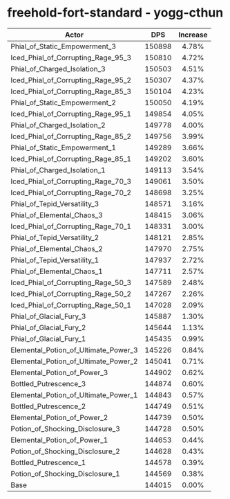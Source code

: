 # freehold-fort-standard - yogg-cthun
| Actor | DPS | Increase |
|---|:---:|:---:|
|Phial_of_Static_Empowerment_3|150898|4.78%|
|Iced_Phial_of_Corrupting_Rage_95_3|150810|4.72%|
|Phial_of_Charged_Isolation_3|150503|4.51%|
|Iced_Phial_of_Corrupting_Rage_95_2|150307|4.37%|
|Iced_Phial_of_Corrupting_Rage_85_3|150104|4.23%|
|Phial_of_Static_Empowerment_2|150050|4.19%|
|Iced_Phial_of_Corrupting_Rage_95_1|149854|4.05%|
|Phial_of_Charged_Isolation_2|149778|4.00%|
|Iced_Phial_of_Corrupting_Rage_85_2|149756|3.99%|
|Phial_of_Static_Empowerment_1|149289|3.66%|
|Iced_Phial_of_Corrupting_Rage_85_1|149202|3.60%|
|Phial_of_Charged_Isolation_1|149113|3.54%|
|Iced_Phial_of_Corrupting_Rage_70_3|149061|3.50%|
|Iced_Phial_of_Corrupting_Rage_70_2|148698|3.25%|
|Phial_of_Tepid_Versatility_3|148571|3.16%|
|Phial_of_Elemental_Chaos_3|148415|3.06%|
|Iced_Phial_of_Corrupting_Rage_70_1|148331|3.00%|
|Phial_of_Tepid_Versatility_2|148121|2.85%|
|Phial_of_Elemental_Chaos_2|147970|2.75%|
|Phial_of_Tepid_Versatility_1|147937|2.72%|
|Phial_of_Elemental_Chaos_1|147711|2.57%|
|Iced_Phial_of_Corrupting_Rage_50_3|147589|2.48%|
|Iced_Phial_of_Corrupting_Rage_50_2|147267|2.26%|
|Iced_Phial_of_Corrupting_Rage_50_1|147028|2.09%|
|Phial_of_Glacial_Fury_3|145887|1.30%|
|Phial_of_Glacial_Fury_2|145644|1.13%|
|Phial_of_Glacial_Fury_1|145435|0.99%|
|Elemental_Potion_of_Ultimate_Power_3|145226|0.84%|
|Elemental_Potion_of_Ultimate_Power_2|145041|0.71%|
|Elemental_Potion_of_Power_3|144902|0.62%|
|Bottled_Putrescence_3|144874|0.60%|
|Elemental_Potion_of_Ultimate_Power_1|144843|0.57%|
|Bottled_Putrescence_2|144749|0.51%|
|Elemental_Potion_of_Power_2|144739|0.50%|
|Potion_of_Shocking_Disclosure_3|144728|0.50%|
|Elemental_Potion_of_Power_1|144653|0.44%|
|Potion_of_Shocking_Disclosure_2|144628|0.43%|
|Bottled_Putrescence_1|144578|0.39%|
|Potion_of_Shocking_Disclosure_1|144569|0.38%|
|Base|144015|0.00%|
